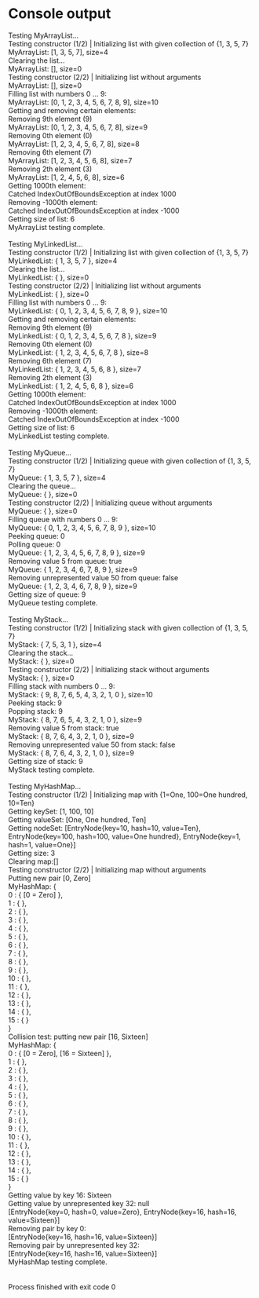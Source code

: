 # Console output

Testing MyArrayList...<br>
Testing constructor (1/2) | Initializing list with given collection of {1, 3, 5, 7}<br>
MyArrayList: [1, 3, 5, 7], size=4<br>
Clearing the list...<br>
MyArrayList: [], size=0<br>
Testing constructor (2/2) | Initializing list without arguments<br>
MyArrayList: [], size=0<br>
Filling list with numbers 0 ... 9:<br>
MyArrayList: [0, 1, 2, 3, 4, 5, 6, 7, 8, 9], size=10<br>
Getting and removing certain elements:<br>
Removing 9th element (9)<br>
MyArrayList: [0, 1, 2, 3, 4, 5, 6, 7, 8], size=9<br>
Removing 0th element (0)<br>
MyArrayList: [1, 2, 3, 4, 5, 6, 7, 8], size=8<br>
Removing 6th element (7)<br>
MyArrayList: [1, 2, 3, 4, 5, 6, 8], size=7<br>
Removing 2th element (3)<br>
MyArrayList: [1, 2, 4, 5, 6, 8], size=6<br>
Getting 1000th element:<br>
Catched IndexOutOfBoundsException at index 1000<br>
Removing -1000th element:<br>
Catched IndexOutOfBoundsException at index -1000<br>
Getting size of list: 6<br>
MyArrayList testing complete.<br>
<br>
Testing MyLinkedList...<br>
Testing constructor (1/2) | Initializing list with given collection of {1, 3, 5, 7}<br>
MyLinkedList: { 1, 3, 5, 7 }, size=4<br>
Clearing the list...<br>
MyLinkedList: {  }, size=0<br>
Testing constructor (2/2) | Initializing list without arguments<br>
MyLinkedList: {  }, size=0<br>
Filling list with numbers 0 ... 9:<br>
MyLinkedList: { 0, 1, 2, 3, 4, 5, 6, 7, 8, 9 }, size=10<br>
Getting and removing certain elements:<br>
Removing 9th element (9)<br>
MyLinkedList: { 0, 1, 2, 3, 4, 5, 6, 7, 8 }, size=9<br>
Removing 0th element (0)<br>
MyLinkedList: { 1, 2, 3, 4, 5, 6, 7, 8 }, size=8<br>
Removing 6th element (7)<br>
MyLinkedList: { 1, 2, 3, 4, 5, 6, 8 }, size=7<br>
Removing 2th element (3)<br>
MyLinkedList: { 1, 2, 4, 5, 6, 8 }, size=6<br>
Getting 1000th element:<br>
Catched IndexOutOfBoundsException at index 1000<br>
Removing -1000th element:<br>
Catched IndexOutOfBoundsException at index -1000<br>
Getting size of list: 6<br>
MyLinkedList testing complete.<br>
<br>
Testing MyQueue...<br>
Testing constructor (1/2) | Initializing queue with given collection of {1, 3, 5, 7}<br>
MyQueue: { 1, 3, 5, 7 }, size=4<br>
Clearing the queue...<br>
MyQueue: {  }, size=0<br>
Testing constructor (2/2) | Initializing queue without arguments<br>
MyQueue: {  }, size=0<br>
Filling queue with numbers 0 ... 9:<br>
MyQueue: { 0, 1, 2, 3, 4, 5, 6, 7, 8, 9 }, size=10<br>
Peeking queue: 0<br>
Polling queue: 0<br>
MyQueue: { 1, 2, 3, 4, 5, 6, 7, 8, 9 }, size=9<br>
Removing value 5 from queue: true<br>
MyQueue: { 1, 2, 3, 4, 6, 7, 8, 9 }, size=9<br>
Removing unrepresented value 50 from queue: false<br>
MyQueue: { 1, 2, 3, 4, 6, 7, 8, 9 }, size=9<br>
Getting size of queue: 9<br>
MyQueue testing complete.<br>
<br>
Testing MyStack...<br>
Testing constructor (1/2) | Initializing stack with given collection of {1, 3, 5, 7}<br>
MyStack: { 7, 5, 3, 1 }, size=4<br>
Clearing the stack...<br>
MyStack: {  }, size=0<br>
Testing constructor (2/2) | Initializing stack without arguments<br>
MyStack: {  }, size=0<br>
Filling stack with numbers 0 ... 9:<br>
MyStack: { 9, 8, 7, 6, 5, 4, 3, 2, 1, 0 }, size=10<br>
Peeking stack: 9<br>
Popping stack: 9<br>
MyStack: { 8, 7, 6, 5, 4, 3, 2, 1, 0 }, size=9<br>
Removing value 5 from stack: true<br>
MyStack: { 8, 7, 6, 4, 3, 2, 1, 0 }, size=9<br>
Removing unrepresented value 50 from stack: false<br>
MyStack: { 8, 7, 6, 4, 3, 2, 1, 0 }, size=9<br>
Getting size of stack: 9<br>
MyStack testing complete.<br>
<br>
Testing MyHashMap...<br>
Testing constructor (1/2) | Initializing map with {1=One, 100=One hundred, 10=Ten}<br>
Getting keySet: [1, 100, 10]<br>
Getting valueSet: [One, One hundred, Ten]<br>
Getting nodeSet: [EntryNode{key=10, hash=10, value=Ten}, EntryNode{key=100, hash=100, value=One hundred}, EntryNode{key=1, hash=1, value=One}]<br>
Getting size: 3<br>
Clearing map:[]<br>
Testing constructor (2/2) | Initializing map without arguments<br>
Putting new pair [0, Zero]<br>
MyHashMap: {<br>
    0 : { [0 = Zero] },<br>
    1 : { },<br>
    2 : { },<br>
    3 : { },<br>
    4 : { },<br>
    5 : { },<br>
    6 : { },<br>
    7 : { },<br>
    8 : { },<br>
    9 : { },<br>
    10 : { },<br>
    11 : { },<br>
    12 : { },<br>
    13 : { },<br>
    14 : { },<br>
    15 : { }<br>
}<br>
Collision test: putting new pair [16, Sixteen]<br>
MyHashMap: {<br>
    0 : { [0 = Zero],  [16 = Sixteen] },<br>
    1 : { },<br>
    2 : { },<br>
    3 : { },<br>
    4 : { },<br>
    5 : { },<br>
    6 : { },<br>
    7 : { },<br>
    8 : { },<br>
    9 : { },<br>
    10 : { },<br>
    11 : { },<br>
    12 : { },<br>
    13 : { },<br>
    14 : { },<br>
    15 : { }<br>
}<br>
Getting value by key 16: Sixteen<br>
Getting value by unrepresented key 32: null<br>
[EntryNode{key=0, hash=0, value=Zero}, EntryNode{key=16, hash=16, value=Sixteen}]<br>
Removing pair by key 0:<br>
[EntryNode{key=16, hash=16, value=Sixteen}]<br>
Removing pair by unrepresented key 32:<br>
[EntryNode{key=16, hash=16, value=Sixteen}]<br>
MyHashMap testing complete.<br>
<br>
<br>
Process finished with exit code 0<br>

